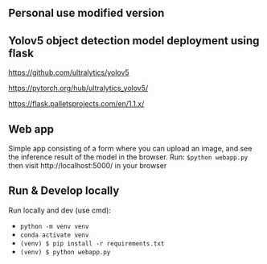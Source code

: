 ## Personal use modified version

## Yolov5 object detection model deployment using flask
https://github.com/ultralytics/yolov5 

https://pytorch.org/hub/ultralytics_yolov5/

https://flask.palletsprojects.com/en/1.1.x/

## Web app
Simple app consisting of a form where you can upload an image, and see the inference result of the model in the browser. 
Run:
`$python webapp.py`
then visit http://localhost:5000/ in your browser

## Run & Develop locally
Run locally and dev (use cmd):
* `python -m venv venv`
* `conda activate venv`
* `(venv) $ pip install -r requirements.txt`
* `(venv) $ python webapp.py`


